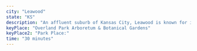 ```yaml
---
city: "Leawood"
state: "KS"
description: "An affluent suburb of Kansas City, Leawood is known for its upscale shopping malls, restaurants, and award-winning schools. It's also home to the Overland Park Arboretum & Botanical Gardens."
keyPlace: "Overland Park Arboretum & Botanical Gardens"
keyPlace2: "Park Place:"
time: "30 minutes"
---
```

